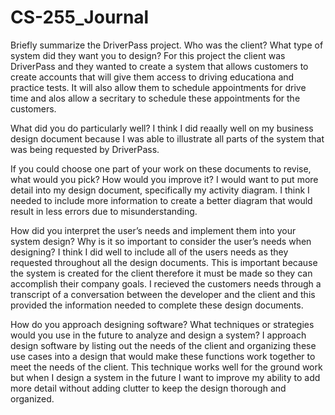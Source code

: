 # CS-255_Journal
Briefly summarize the DriverPass project. Who was the client? What type of system did they want you to design?
For this project the client was DriverPass and they wanted to create a system that allows customers to create accounts that will give them access to
driving educationa and practice tests. It will also allow them to schedule appointments for drive time and alos allow a secritary to schedule these appointments
for the customers.

What did you do particularly well?
I think I did reaally well on my business design document because I was able to illustrate all parts of the system that was being requested by DriverPass.

If you could choose one part of your work on these documents to revise, what would you pick? How would you improve it?
I would want to put more detail into my design document, specifically my activity diagram. I think I needed to include more information to create a better diagram 
that would result in less errors due to misunderstanding.

How did you interpret the user’s needs and implement them into your system design? Why is it so important to consider the user’s needs when designing?
I think I did well to include all of the users needs as they requested throughout all the design documents. This is important because the system is created for the 
client therefore it must be made so they can accomplish their company goals. I recieved the customers needs through a transcript of a conversation between the 
developer and the client and this provided the information needed to complete these design documents.

How do you approach designing software? What techniques or strategies would you use in the future to analyze and design a system?
I approach design software by listing out the needs of the client and organizing these use cases into a design that would make these functions work together to meet
the needs of the client. This technique works well for the ground work but when I design a system in the future I want to improve my ability to add more detail without
adding clutter to keep the design thorough and organized.
